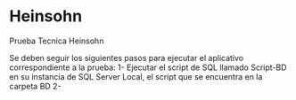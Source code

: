 # Heinsohn
Prueba Tecnica Heinsohn

Se deben seguir los siguientes pasos para ejecutar el aplicativo correspondiente a la prueba:
1- Ejecutar el script de SQL llamado Script-BD en su instancia de SQL Server Local, el script que se encuentra en la carpeta BD
2- 
